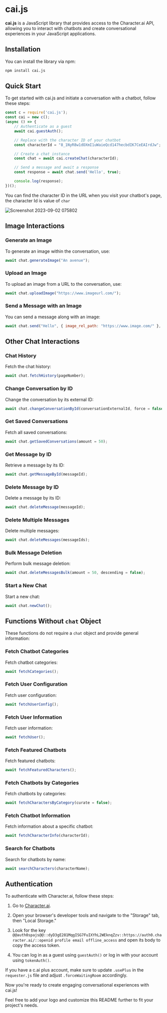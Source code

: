 # cai.js

**cai.js** is a JavaScript library that provides access to the Character.ai API, allowing you to interact with chatbots and create conversational experiences in your JavaScript applications.

## Installation

You can install the library via npm:

```bash
npm install cai.js
```

## Quick Start

To get started with cai.js and initiate a conversation with a chatbot, follow these steps:

```javascript
const c = require('cai.js');
const cai = new c();
(async () => {
    // Authenticate as a guest
    await cai.guestAuth();

    // Replace with the character ID of your chatbot
    const characterId = "8_1NyR8w1dOXmI1uWaieQcd147hecbdIK7CeEAIrdJw";

    // Create a chat instance
    const chat = await cai.createChat(characterId);

    // Send a message and await a response
    const response = await chat.send('Hello', true);

    console.log(response);
})();
```

You can find the character ID in the URL when you visit your chatbot's page, the character Id is value of `char`

![Screenshot 2023-09-02 075802](https://github.com/enginestein/cai.js/assets/117010357/67dc87df-175a-489a-a28d-debcb4ee87d5)

## Image Interactions

### Generate an Image

To generate an image within the conversation, use:

```javascript
await chat.generateImage("An avenue");
```

### Upload an Image

To upload an image from a URL to the conversation, use:

```javascript
await chat.uploadImage("https://www.imageurl.com/");
```

### Send a Message with an Image

You can send a message along with an image:

```javascript
await chat.send("Hello", { image_rel_path: "https://www.image.com/" }, true);
```

## Other Chat Interactions

### Chat History

Fetch the chat history:

```javascript
await chat.fetchHistory(pageNumber);
```

### Change Conversation by ID

Change the conversation by its external ID:

```javascript
await chat.changeConversationById(conversationExternalId, force = false);
```

### Get Saved Conversations

Fetch all saved conversations:

```javascript
await chat.getSavedConversations(amount = 50);
```

### Get Message by ID

Retrieve a message by its ID:

```javascript
await chat.getMessageById(messageId);
```

### Delete Message by ID

Delete a message by its ID:

```javascript
await chat.deleteMessage(messageId);
```

### Delete Multiple Messages

Delete multiple messages:

```javascript
await chat.deleteMessages(messageIds);
```

### Bulk Message Deletion

Perform bulk message deletion:

```javascript
await chat.deleteMessagesBulk(amount = 50, descending = false);
```

### Start a New Chat

Start a new chat:

```javascript
await chat.newChat();
```

## Functions Without `chat` Object

These functions do not require a `chat` object and provide general information:

### Fetch Chatbot Categories

Fetch chatbot categories:

```javascript
await fetchCategories();
```

### Fetch User Configuration

Fetch user configuration:

```javascript
await fetchUserConfig();
```

### Fetch User Information

Fetch user information:

```javascript
await fetchUser();
```

### Fetch Featured Chatbots

Fetch featured chatbots:

```javascript
await fetchFeaturedCharacters();
```

### Fetch Chatbots by Categories

Fetch chatbots by categories:

```javascript
await fetchCharactersByCategory(curate = false);
```

### Fetch Chatbot Information

Fetch information about a specific chatbot:

```javascript
await fetchCharacterInfo(characterId);
```

### Search for Chatbots

Search for chatbots by name:

```javascript
await searchCharacters(characterName);
```

## Authentication

To authenticate with Character.ai, follow these steps:

1. Go to [Character.ai](https://www.character.ai/).

2. Open your browser's developer tools and navigate to the "Storage" tab, then "Local Storage."

3. Look for the key `@@auth0spajs@@::dyD3gE281MqgISG7FuIXYhL2WEknqZzv::https://auth0.character.ai/::openid profile email offline_access` and open its body to copy the access token.

4. You can log in as a guest using `guestAuth()` or log in with your account using `tokenAuth()`.

If you have a c.ai plus account, make sure to update `.usePlus` in the `requester.js` file and adjust `.forceWaitingRoom` accordingly.

Now you're ready to create engaging conversational experiences with cai.js!

Feel free to add your logo and customize this README further to fit your project's needs.
